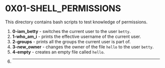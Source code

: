 # 0X01-SHELL_PERMISSIONS
This directory contains bash scripts to test knowledge of permissions.
1. **0-iam_betty** - switches the current user to the user `betty`.
2. **1-who_am_i** - prints the effective username of the current user.
3. **2-groups** - prints all the groups the current user is part of.
4. **3-new_owner** - changes the owner of the file `hello` to the user `betty`.
5. **4-empty** - creates an empty file called `hello`.
6. ****

